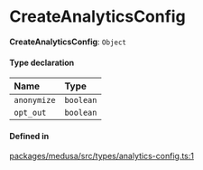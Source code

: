 # CreateAnalyticsConfig

 **CreateAnalyticsConfig**: `Object`

#### Type declaration

| Name | Type |
| :------ | :------ |
| `anonymize` | `boolean` |
| `opt_out` | `boolean` |

#### Defined in

[packages/medusa/src/types/analytics-config.ts:1](https://github.com/medusajs/medusa/blob/3d9f5ae63/packages/medusa/src/types/analytics-config.ts#L1)
